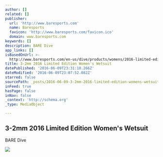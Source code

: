 ```yaml
---
author: []
related: []
publisher:
  url: 'http://www.baresports.com'
  name: Baresports
  favicon: 'http://www.baresports.com/favicon.ico'
  domain: www.baresports.com
keywords: []
description: BARE Dive
app_links: []
isBasedOnUrl: >-
  http://www.baresports.com/en-us/dive/products/womens/2016-limited-edition-wetsuit/3-2mm-full-2016-limited-edition/womens
title: 3-2mm 2016 Limited Edition Women's Wetsuit
datePublished: '2016-06-09T23:31:10.266Z'
dateModified: '2016-06-09T23:07:52.082Z'
starred: false
sourcePath: _posts/2016-06-09-3-2mm-2016-limited-edition-womens-wetsuit.md
inFeed: true
hasPage: false
inNav: false
_context: 'http://schema.org'
_type: MediaObject

---
```

<article style=""><h1>3-2mm 2016 Limited Edition Women's Wetsuit</h1><p>BARE Dive</p><img src="http://www.baresports.com/~/media/bare/images/dive/wetsuits/womens/ltd-2016/limited_edition_3mm_6.ashx?mw=75" /></article>